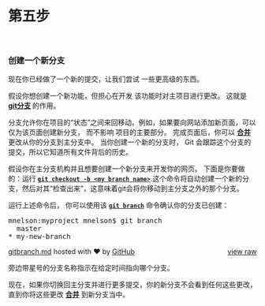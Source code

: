 # 第五步

<p>&nbsp;</p>
<h3><a id="user-content-step-3-creating-a-new-branch" class="anchor" href="https://github.com/cubeton/git101/blob/master/TurtorialInfo/Tutorial.md#step-3-creating-a-new-branch" aria-hidden="true"></a>创建一个新分支</h3>
<p>现在你已经做了一个新的提交，让我们尝试&nbsp;一些更高级的东西。</p>
<p>假设你想创建一个新功能，但担心在开发&nbsp;该功能时对主项目进行更改。 这就是 <strong><a href="https://git-scm.com/book/en/v1/Git-Branching-What-a-Branch-Is" target="_blank">git分支</a>&nbsp;</strong>的作用。&nbsp;</p>
<p>分支允许你在项目的“状态”之间来回移动。例如，如果要向网站添加新页面，可以仅为该页面创建新分支，&nbsp;而不影响&nbsp;项目的主要部分。 完成页面后，你可以&nbsp;<a href="http://git-scm.com/docs/git-merge" target="_blank"><strong>合并</strong></a> 更改从你的分支到主分支中。 当你创建一个新的分支时，&nbsp;<span>Git&nbsp;</span><span>会跟踪这个分支的提交，所以它知道所有文件背后的历史。&nbsp;</span></p>
<p>假设你在主分支机构并且想要创建一个新分支来开发你的网页。 下面是你要做的：运行<strong> <a href="http://git-scm.com/docs/git-checkout" target="_blank"><code>git checkout -b &lt;my branch name&gt;</code></a></strong>.这个命令将自动创建一个新的分支，然后对其“检查出来”，这意味着git会将你移动到主分支之外的那个分支。</p>
<p>运行上述命令后，&nbsp;你可以使用该 <strong><a href="http://git-scm.com/docs/git-branch" target="_blank"><code>git branch</code></a></strong> 命令确认你的分支已创建：</p>
<p>
<script src="./An Intro to Git and GitHub for Beginners (Tutorial)_files/fa25a25f322a2cd5f405.js.下载"></script><link rel="stylesheet" href="./An Intro to Git and GitHub for Beginners (Tutorial)_files/gist-embed-4ac6018bcc05457cde2f66d2e7299d11.css"></p><div id="gist26277733" class="gist">

<div class="gist-file">
  <div class="gist-data">
    <div class="js-gist-file-update-container js-task-list-container file-box">

 <div id="file-gitbranch-md-readme" class="Box-body readme blob instapaper_body js-code-block-container">
    <article class="markdown-body entry-content p-5" itemprop="text"><div class="highlight highlight-source-shell"><pre>mnelson:myproject mnelson$ git branch
  master
<span class="pl-k">*</span> my-new-branch</pre></div>
</article>
</div>

  </div>
</div>

 </div>
  <div class="gist-meta">
    <a href="https://gist.github.com/cubeton/fa25a25f322a2cd5f405/raw/81033788d288adeffe260bd724ab2699b29e3e35/gitbranch.md" style="float:right">view raw</a>
    <a href="https://gist.github.com/cubeton/fa25a25f322a2cd5f405#file-gitbranch-md">gitbranch.md</a>
    hosted with ❤ by <a href="https://github.com/">GitHub</a>
  </div>
</div>

</div>

<p></p>
<p>旁边带星号的分支名称指示在给定时间指向哪个分支。&nbsp;</p>
<p>现在，如果你切换回主分支并进行更多提交，你的新分支不会看到任何这些更改，直到你将这些更改 <a href="http://git-scm.com/docs/git-merge" target="_blank"><strong>合并</strong></a> 到新分支当中。</p>
<p>&nbsp;</p>

